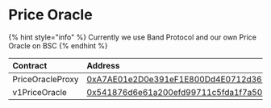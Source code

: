 # Price Oracle

{% hint style="info" %}
Currently we use Band Protocol and our own Price Oracle on BSC
{% endhint %}

| Contract | Address |
| :--- | :--- |
| PriceOracleProxy | [0xA7AE01e2D0e391eF1E800Dd4E0712d36228a1c7d](https://bscscan.com/address/0xA7AE01e2D0e391eF1E800Dd4E0712d36228a1c7d) |
| v1PriceOracle | [0x541876d6e61a200efd99711c5fda1f7a50d14847](https://bscscan.com/address/0x541876d6e61a200efd99711c5fda1f7a50d14847)  |



